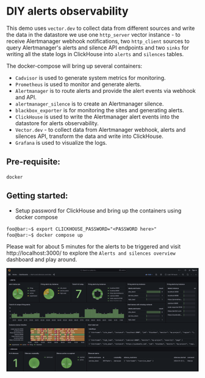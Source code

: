 # DIY alerts observability

This demo uses `vector.dev` to collect data from different sources and write the data in the datastore
we use one `http_server` vector instance - to receive Alertmanager webhook notifications,
two `http_client` sources to query Alertmanager's alerts and silence API endpoints and
two `sinks` for writing all the state logs in ClickHouse into `alerts` and `silences` tables.

The docker-compose will bring up several containers:

* `Cadvisor` is used to generate system metrics for monitoring.
* `Prometheus` is used to monitor and generate alerts.
* `Alertmanager` is to route alerts and provide the alert events via webhook and API.
* `alertmanager_silence` is to create an Alertmanager silence.
* `blackbox_exporter` is for monitoring the sites and generating alerts.
* `ClickHouse` is used to write the Alertmanager alert events into the datastore for alerts observability.
* `Vector.dev` - to collect data from Alertmanager webhook, alerts and silences API, transform the data and write into ClickHouse.
* `Grafana` is used to visualize the logs.

## Pre-requisite:
`docker`

## Getting started:

* Setup password for ClickHouse and bring up the containers using docker compose
```console
foo@bar:~$ export CLICKHOUSE_PASSWORD="<PASSWORD here>"
foo@bar:~$ docker compose up
```

Please wait for about 5 minutes for the alerts to be triggered and
visit http://localhost:3000/ to explore the `Alerts and silences overview` dashboard and play around.

![alerts and silences overview](images/alerts-silences-overview.png "alerts and silences overview")
